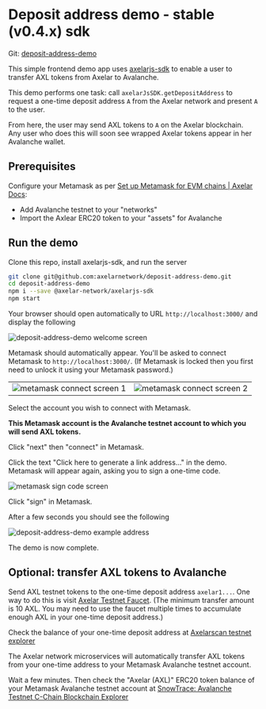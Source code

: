 # Deposit address demo - stable (v0.4.x) sdk

Git: [deposit-address-demo](https://github.com/axelarnetwork/deposit-address-demo)

This simple frontend demo app uses [axelarjs-sdk](https://github.com/axelarnetwork/axelarjs-sdk) to enable a user to transfer AXL tokens from Axelar to Avalanche.

This demo performs one task: call `axelarJsSDK.getDepositAddress` to request a one-time deposit address `A` from the Axelar network and present `A` to the user.

From here, the user may send AXL tokens to `A` on the Axelar blockchain. Any user who does this will soon see wrapped Axelar tokens appear in her Avalanche wallet.

## Prerequisites

Configure your Metamask as per [Set up Metamask for EVM chains | Axelar Docs](/resources/metamask):

- Add Avalanche testnet to your "networks"
- Import the Axlear ERC20 token to your "assets" for Avalanche

## Run the demo

Clone this repo, install axelarjs-sdk, and run the server

```bash
git clone git@github.com:axelarnetwork/deposit-address-demo.git
cd deposit-address-demo
npm i --save @axelar-network/axelarjs-sdk
npm start
```

Your browser should open automatically to URL `http://localhost:3000/` and display the following

![deposit-address-demo welcome screen](/images/deposit-address-demo-welcome-stable.png)

Metamask should automatically appear. You'll be asked to connect Metamask to `http://localhost:3000/`. (If Metamask is locked then you first need to unlock it using your Metamask password.)

<table>
<tr>
    <td> <img src="/images/metamask-connect-1.png" alt="metamask connect screen 1"/> </td>
    <td> <img src="/images/metamask-connect-2.png" alt="metamask connect screen 2"/> </td>
</tr>
</table>

Select the account you wish to connect with Metamask.

**This Metamask account is the Avalanche testnet account to which you will send AXL tokens.**

Click "next" then "connect" in Metamask.

Click the text "Click here to generate a link address..." in the demo. Metamask will appear again, asking you to sign a one-time code.

![metamask sign code screen](/images/metamask-sign-code.png)

Click "sign" in Metamask.

After a few seconds you should see the following

![deposit-address-demo example address](/images/deposit-address-demo-address-stable.png)

The demo is now complete.

## Optional: transfer AXL tokens to Avalanche

Send AXL testnet tokens to the one-time deposit address `axelar1...`. One way to do this is visit [Axelar Testnet Faucet](https://faucet.testnet.axelar.dev/). (The minimum transfer amount is 10 AXL. You may need to use the faucet multiple times to accumulate enough AXL in your one-time deposit address.)

Check the balance of your one-time deposit address at [Axelarscan testnet explorer](https://testnet.axelarscan.io/)

The Axelar network microservices will automatically transfer AXL tokens from your one-time address to your Metamask Avalanche testnet account.

Wait a few minutes. Then check the "Axelar (AXL)" ERC20 token balance of your Metamask Avalanche testnet account at [SnowTrace: Avalanche Testnet C-Chain Blockchain Explorer](https://testnet.snowtrace.io/)
